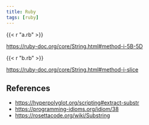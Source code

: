 ```yaml
---
title: Ruby
tags: [ruby]
---
```


{{< r "a.rb" >}}

<https://ruby-doc.org/core/String.html#method-i-5B-5D>

{{< r "b.rb" >}}

<https://ruby-doc.org/core/String.html#method-i-slice>

## References

- <https://hyperpolyglot.org/scripting#extract-substr>
- <https://programming-idioms.org/idiom/38>
- <https://rosettacode.org/wiki/Substring>
